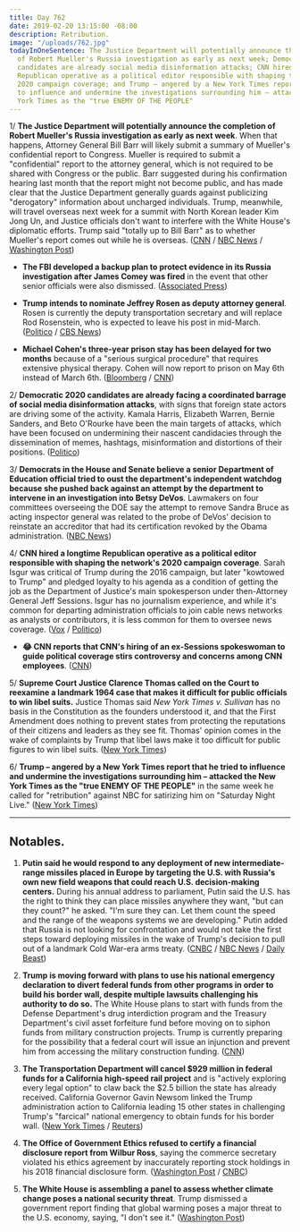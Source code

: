 ```yaml
---
title: Day 762
date: 2019-02-20 13:15:00 -08:00
description: Retribution.
image: "/uploads/762.jpg"
todayInOneSentence: The Justice Department will potentially announce the completion
  of Robert Mueller's Russia investigation as early as next week; Democratic 2020
  candidates are already social media disinformation attacks; CNN hired a longtime
  Republican operative as a political editor responsible with shaping the network's
  2020 campaign coverage; and Trump – angered by a New York Times report that he tried
  to influence and undermine the investigations surrounding him – attacked the New
  York Times as the "true ENEMY OF THE PEOPLE"
---
```


1/ **The Justice Department will potentially announce the completion of Robert Mueller's Russia investigation as early as next week**. When that happens, Attorney General Bill Barr will likely submit a summary of Mueller's confidential report to Congress. Mueller is required to submit a "confidential" report to the attorney general, which is not required to be shared with Congress or the public. Barr suggested during his confirmation hearing last month that the report might not become public, and has made clear that the Justice Department generally guards against publicizing "derogatory" information about uncharged individuals. Trump, meanwhile, will travel overseas next week for a summit with North Korean leader Kim Jong Un, and Justice officials don't want to interfere with the White House's diplomatic efforts. Trump said "totally up to Bill Barr" as to whether Mueller's report comes out while he is overseas. ([CNN](https://www.cnn.com/2019/02/20/politics/special-counsel-conclusion-announcement/index.html) / [NBC News](https://www.nbcnews.com/politics/white-house/trump-says-it-s-attorney-general-release-pending-mueller-report-n973696) / [Washington Post](https://www.washingtonpost.com/world/national-security/justice-department-preparing-for-mueller-report-in-coming-days/2019/02/20/c472691c-354b-11e9-af5b-b51b7ff322e9_story.html))

* **The FBI developed a backup plan to protect evidence in its Russia investigation after James Comey was fired** in the event that other senior officials were also dismissed. ([Associated Press](https://apnews.com/eda560d7427e4840bd988b0c194ed240))

* **Trump intends to nominate Jeffrey Rosen as deputy attorney general**. Rosen is currently the deputy transportation secretary and will replace Rod Rosenstein, who is expected to leave his post in mid-March. ([Politico](https://www.politico.com/story/2019/02/19/jeff-rosen-deputy-attorney-general-1188450) / [CBS News](https://www.cbsnews.com/news/jeffrey-rosen-replacing-rod-rosenstein-deputy-attorney-general-donald-trump-2019-02-19/))

* **Michael Cohen's three-year prison stay has been delayed for two months** because of a "serious surgical procedure" that requires extensive physical therapy. Cohen will now report to prison on May 6th instead of March 6th. ([Bloomberg](https://www.bloomberg.com/news/articles/2019-02-20/michael-cohen-s-date-to-report-to-prison-delayed-by-two-months) / [CNN](https://www.cnn.com/2019/02/20/politics/michael-cohen-jail/index.html))

2/ **Democratic 2020 candidates are already facing a coordinated barrage of social media disinformation attacks**, with signs that foreign state actors are driving some of the activity. Kamala Harris, Elizabeth Warren, Bernie Sanders, and Beto O'Rourke have been the main targets of attacks, which have been focused on undermining their nascent candidacies through the dissemination of memes, hashtags, misinformation and distortions of their positions. ([Politico](https://www.politico.com/story/2019/02/20/2020-candidates-social-media-attack-1176018))

3/ **Democrats in the House and Senate believe a senior Department of Education official tried to oust the department's independent watchdog because she pushed back against an attempt by the department to intervene in an investigation into Betsy DeVos**. Lawmakers on four committees overseeing the DOE say the attempt to remove Sandra Bruce as acting inspector general was related to the probe of DeVos' decision to reinstate an accreditor that had its certification revoked by the Obama administration. ([NBC News](https://www.nbcnews.com/politics/politics-news/hill-democrats-say-education-dept-tried-interfere-probe-remove-investigator-n973256))

4/ **CNN hired a longtime Republican operative as a political editor responsible with shaping the network's 2020 campaign coverage**. Sarah Isgur was critical of Trump during the 2016 campaign, but later "kowtowed to Trump" and pledged loyalty to his agenda as a condition of getting the job as the Department of Justice's main spokesperson under then-Attorney General Jeff Sessions. Isgur has no journalism experience, and while it's common for departing administration officials to join cable news networks as analysts or contributors, it is less common for them to oversee news coverage. ([Vox](https://www.vox.com/2019/2/19/18231993/cnn-gop-operative-2020-election-coverage) / [Politico](https://www.politico.com/story/2019/02/19/sessions-sarah-isgur-cnn-political-editor-1174527))

* **😂 CNN reports that CNN's hiring of an ex-Sessions spokeswoman to guide political coverage stirs controversy and concerns among CNN employees**. ([CNN](https://www.cnn.com/2019/02/20/media/reliable-sources-02-19-19/index.html))

5/ **Supreme Court Justice Clarence Thomas called on the Court to reexamine a landmark 1964 case that makes it difficult for public officials to win libel suits.** Justice Thomas said *New York Times v. Sullivan* has no basis in the Constitution as the founders understood it, and that the First Amendment does nothing to prevent states from protecting the reputations of their citizens and leaders as they see fit. Thomas' opinion comes in the wake of complaints by Trump that libel laws make it too difficult for public figures to win libel suits. ([New York Times](https://www.nytimes.com/2019/02/19/us/politics/clarence-thomas-first-amendment-libel.html))

6/ **Trump – angered by a New York Times report that he tried to influence and undermine the investigations surrounding him – attacked the New York Times as the "true ENEMY OF THE PEOPLE"** in the same week he called for "retribution" against NBC for satirizing him on "Saturday Night Live." ([New York Times](https://www.nytimes.com/2019/02/20/us/politics/new-york-times-trump.html))

---

## Notables.

1. **Putin said he would respond to any deployment of new intermediate-range missiles placed in Europe by targeting the U.S. with Russia's own new field weapons that could reach U.S. decision-making centers.** During his annual address to parliament, Putin said the U.S. has the right to think they can place missiles anywhere they want, "but can they count?" he asked. "I'm sure they can. Let them count the speed and the range of the weapons systems we are developing." Putin added that Russia is not looking for confrontation and would not take the first steps toward deploying missiles in the wake of Trump's decision to pull out of a landmark Cold War-era arms treaty. ([CNBC](https://www.cnbc.com/2019/02/20/putin-threatens-to-target-the-us-if-it-deploys-new-missiles-in-europe.html) / [NBC News](https://www.nbcnews.com/news/world/putin-vows-target-u-s-if-missiles-are-deployed-europe-n973451) / [Daily Beast](https://www.thedailybeast.com/putin-well-target-us-if-trump-deploys-missiles-in-europe))

2. **Trump is moving forward with plans to use his national emergency declaration to divert federal funds from other programs in order to build his border wall, despite multiple lawsuits challenging his authority to do so.** The White House plans to start with funds from the Defense Department's drug interdiction program and the Treasury Department's civil asset forfeiture fund before moving on to siphon funds from military construction projects. Trump is currently preparing for the possibility that a federal court will issue an injunction and prevent him from accessing the military construction funding. ([CNN](https://www.cnn.com/2019/02/19/politics/trump-wall-funding-emergency-lawsuits/index.html))

3. **The Transportation Department will cancel $929 million in federal funds for a California high-speed rail project** and is "actively exploring every legal option" to claw back the $2.5 billion the state has already received. California Governor Gavin Newsom linked the Trump administration action to California leading 15 other states in challenging Trump's "farcical" national emergency to obtain funds for his border wall. ([New York Times](https://www.nytimes.com/2019/02/19/us/trump-cancels-california-high-speed-rail-grant.html) / [Reuters](https://www.reuters.com/article/us-california-rail-idUSKCN1Q82TH))

4. **The Office of Government Ethics refused to certify a financial disclosure report from Wilbur Ross**, saying the commerce secretary violated his ethics agreement by inaccurately reporting stock holdings in his 2018 financial disclosure form. ([Washington Post](https://www.washingtonpost.com/politics/2019/02/20/facing-ethics-violation-wilbur-ross-says-he-didnt-mean-file-inaccurate-financial-disclosures/) / [CNBC](https://www.cnbc.com/2019/02/20/us-ethics-agency-wont-certify-wilbur-ross-financial-disclosure-report.html))

5. **The White House is assembling a panel to assess whether climate change poses a national security threat**. Trump dismissed a government report finding that global warming poses a major threat to the U.S. economy, saying, "I don't see it." ([Washington Post](https://www.washingtonpost.com/national/health-science/white-house-readies-panel-to-assess-if-climate-change-poses-a-national-security-threat/2019/02/19/ccc8b29e-3396-11e9-af5b-b51b7ff322e9_story.html))
